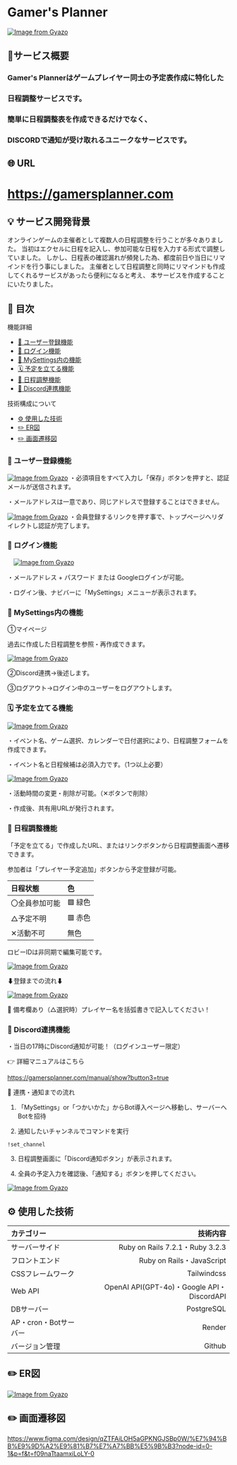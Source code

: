 # Gamer's Planner
[![Image from Gyazo](https://i.gyazo.com/916b57a5c770527cad1c0cce05801957.png)](https://gyazo.com/916b57a5c770527cad1c0cce05801957)

## 📝サービス概要
### Gamer's Plannerはゲームプレイヤー同士の予定表作成に特化した

### 日程調整サービスです。 

### 簡単に日程調整表を作成できるだけでなく、

### **DISCORDで通知が受け取れるユニークなサービスです**。

## 🌐 URL
# https://gamersplanner.com

## 💡 サービス開発背景
オンラインゲームの主催者として複数人の日程調整を行うことが多々ありました。
当初はエクセルに日程を記入し、参加可能な日程を入力する形式で調整していました。
しかし、日程表の確認漏れが頻発した為、都度前日や当日にリマインドを行う事にしました。
主催者として日程調整と同時にリマインドも作成してくれるサービスがあったら便利になると考え、
本サービスを作成することにいたりました。

## 📑 目次
機能詳細
- [🔐 ユーザー登録機能](#-ユーザー登録機能)
- [🔑 ログイン機能](#-ログイン機能)
- [📁 MySettings内の機能](#-MySettings内の機能)
- [🗓️ 予定を立てる機能](#-予定を立てる機能)
- [🤝 日程調整機能](#-日程調整機能)
- [🤖 Discord連携機能](#-discord連携機能)

技術構成について
- [⚙️ 使用した技術](#-使用した技術)
- [✏️ ER図](#-ER図)
- [✏️ 画面遷移図](#-画面遷移図)


### 🔐 ユーザー登録機能
[![Image from Gyazo](https://i.gyazo.com/7cc5cdb94d2636b580f26625d8ce2143.jpg)](https://gyazo.com/7cc5cdb94d2636b580f26625d8ce2143)
・必須項目をすべて入力し「保存」ボタンを押すと、認証メールが送信されます。

・メールアドレスは一意であり、同じアドレスで登録することはできません。


[![Image from Gyazo](https://i.gyazo.com/67770905d29700a405b07a76eb6e6bb9.png)](https://gyazo.com/67770905d29700a405b07a76eb6e6bb9)
・会員登録するリンクを押す事で、トップページへリダイレクトし認証が完了します。



### 🔑 ログイン機能
　[![Image from Gyazo](https://i.gyazo.com/257d77f3eac63a8d40d8db617afd3761.gif)](https://gyazo.com/257d77f3eac63a8d40d8db617afd3761)

・メールアドレス + パスワード または Googleログインが可能。

・ログイン後、ナビバーに「MySettings」メニューが表示されます。

### 📁 MySettings内の機能

①マイページ

過去に作成した日程調整を参照・再作成できます。

[![Image from Gyazo](https://i.gyazo.com/b2788631b4c501e6450560e175a6463f.jpg)](https://gyazo.com/b2788631b4c501e6450560e175a6463f)

②Discord連携→後述します。

③ログアウト→ログイン中のユーザーをログアウトします。

### 🗓️ 予定を立てる機能
[![Image from Gyazo](https://i.gyazo.com/69f3f4a92c91bb7be6f6c1b334c1967b.jpg)](https://gyazo.com/69f3f4a92c91bb7be6f6c1b334c1967b)

・イベント名、ゲーム選択、カレンダーで日付選択により、日程調整フォームを作成できます。

・イベント名と日程候補は必須入力です。（1つ以上必要）

[![Image from Gyazo](https://i.gyazo.com/48d92c69a5d01be3d39ad45299b06423.gif)](https://gyazo.com/48d92c69a5d01be3d39ad45299b06423)

・活動時間の変更・削除が可能。（✕ボタンで削除）

・作成後、共有用URLが発行されます。


### 🤝 日程調整機能

「予定を立てる」で作成したURL、またはリンクボタンから日程調整画面へ遷移できます。

参加者は「プレイヤー予定追加」ボタンから予定登録が可能。

| 日程状態 | 色 | 
|:----|:---|
| 〇全員参加可能 | 🟩 緑色 |
| △予定不明 | 🟥 赤色 |
| ✕活動不可 | 無色 |


ロビーIDは非同期で編集可能です。

[![Image from Gyazo](https://i.gyazo.com/0af7daccd98355616fe30942fa521944.png)](https://gyazo.com/0af7daccd98355616fe30942fa521944)

⬇登録までの流れ⬇

[![Image from Gyazo](https://i.gyazo.com/0780a91330ebcb0d9d362072214cc7dd.gif)](https://gyazo.com/0780a91330ebcb0d9d362072214cc7dd)

🔹 備考欄あり（△選択時）プレイヤー名を括弧書きで記入してください！

### 🤖 Discord連携機能
・当日の17時にDiscord通知が可能！（ログインユーザー限定）

👉 詳細マニュアルはこちら

https://gamersplanner.com/manual/show?button3=true


🔄 連携・通知までの流れ


1. 「MySettings」or「つかいかた」からBot導入ページへ移動し、サーバーへBotを招待

2. 通知したいチャンネルでコマンドを実行
```
!set_channel
```

3. 日程調整画面に「Discord通知ボタン」が表示されます。

4. 全員の予定入力を確認後、「通知する」ボタンを押してください。


[![Image from Gyazo](https://i.gyazo.com/bd4684f227d321bc477fca6bbcbdbcd0.png)](https://gyazo.com/bd4684f227d321bc477fca6bbcbdbcd0)

## ⚙️ 使用した技術

| カテゴリー | 技術内容 |
|:-----------|------------:|
| サーバーサイド       | Ruby on Rails 7.2.1・Ruby 3.2.3        |
| フロントエンド     | Ruby on Rails・JavaScript      |
| CSSフレームワーク       | Tailwindcss        |
| Web API         | 	OpenAI API(GPT-4o)・Google API・DiscordAPI          |
| DBサーバー       | PostgreSQL       |
| AP・cron・Botサーバー    | Render     |
| バージョン管理    | Github     |


## ✏️ ER図
[![Image from Gyazo](https://i.gyazo.com/8438f5a34fe30d5b4ef0e10c924743b9.png)](https://gyazo.com/8438f5a34fe30d5b4ef0e10c924743b9)

## ✏️ 画面遷移図
https://www.figma.com/design/qZTFAiLOH5aGPKNGJSBp0W/%E7%94%BB%E9%9D%A2%E9%81%B7%E7%A7%BB%E5%9B%B3?node-id=0-1&p=f&t=f09naTtaamxiLoLY-0